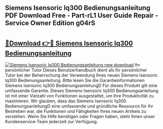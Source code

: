 ## Siemens Isensoric Iq300 Bedienungsanleitung PDF Download Free - Part-rL1 User Guide Repair - Service Owner Edition g04rS

# <h2><a href="http://df662uy.blite.top/?on=Siemens+Isensoric+Iq300+Bedienungsanleitung">🔗Download 👉🔴 Siemens Isensoric Iq300 Bedienungsanleitung</a></h2>

[![Siemens Isensoric Iq300 Bedienungsanleitung new download](https://i.imgur.com/lujVjoI.png)](http://df662uy.blite.top/?on=Siemens+Isensoric+Iq300+Bedienungsanleitung)
Ihr persönlicher Tutor Dieses Benutzerhandbuch dient als Ihr persönlicher Tutor bei der Beherrschung der Verwendung Ihres neuen Siemens Isensoric Iq300 Bedienungsanleitung. Bitte lesen Sie die Garantieinformationen Siemens Isensoric Iq300 BedienungsanleitungD Für dieses Produkt gilt eine umfassende Garantie. Dieses Siemens Isensoric Iq300 Bedienungsanleitung ist mit einer Vielzahl von Funktionen ausgestattet, um Ihre Produktivität zu maximieren. Wir glauben, dass das Siemens Isensoric Iq300 BedienungsanleitungD eine umfassende und gründliche Ressource für Ihr Bestreben war, die Funktionen und Fähigkeiten Ihres neuen Artikels zu verstehen. Wenn Sie Hilfe benötigen oder Fragen haben, steht Ihnen unser Kundenservice-Team jederzeit zur Verfügung.
